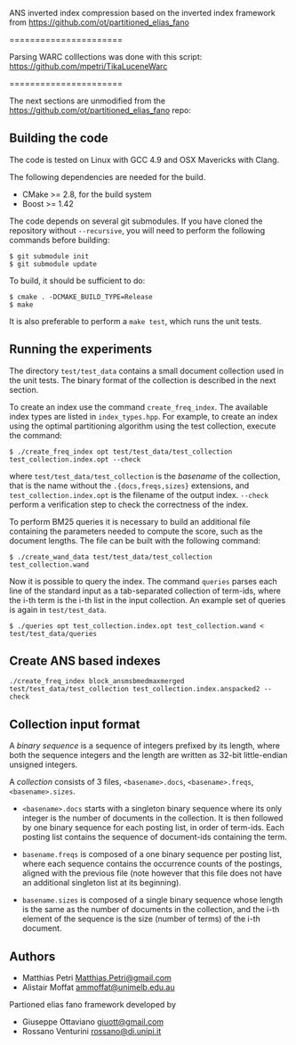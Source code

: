 ANS inverted index compression based on the inverted index framework from https://github.com/ot/partitioned_elias_fano 

======================

Parsing WARC colllections was done with this script: https://github.com/mpetri/TikaLuceneWarc


======================

The next sections are unmodified from the https://github.com/ot/partitioned_elias_fano repo:

Building the code
-----------------

The code is tested on Linux with GCC 4.9 and OSX Mavericks with Clang.

The following dependencies are needed for the build.

* CMake >= 2.8, for the build system
* Boost >= 1.42

The code depends on several git submodules. If you have cloned the repository
without `--recursive`, you will need to perform the following commands before
building:

    $ git submodule init
    $ git submodule update

To build, it should be sufficient to do:

    $ cmake . -DCMAKE_BUILD_TYPE=Release
    $ make

It is also preferable to perform a `make test`, which runs the unit tests.


Running the experiments
-----------------------

The directory `test/test_data` contains a small document collection used in the
unit tests. The binary format of the collection is described in the next
section.

To create an index use the command `create_freq_index`. The available index
types are listed in `index_types.hpp`. For example, to create an index using the
optimal partitioning algorithm using the test collection, execute the command:

    $ ./create_freq_index opt test/test_data/test_collection test_collection.index.opt --check

where `test/test_data/test_collection` is the _basename_ of the collection, that
is the name without the `.{docs,freqs,sizes}` extensions, and
`test_collection.index.opt` is the filename of the output index. `--check`
perform a verification step to check the correctness of the index.

To perform BM25 queries it is necessary to build an additional file containing
the parameters needed to compute the score, such as the document lengths. The
file can be built with the following command:

    $ ./create_wand_data test/test_data/test_collection test_collection.wand

Now it is possible to query the index. The command `queries` parses each line of
the standard input as a tab-separated collection of term-ids, where the i-th
term is the i-th list in the input collection. An example set of queries is
again in `test/test_data`.

    $ ./queries opt test_collection.index.opt test_collection.wand < test/test_data/queries


Create ANS based indexes
--------------------------

```
./create_freq_index block_ansmsbmedmaxmerged test/test_data/test_collection test_collection.index.anspacked2 --check
```

Collection input format
-----------------------

A _binary sequence_ is a sequence of integers prefixed by its length, where both
the sequence integers and the length are written as 32-bit little-endian
unsigned integers.

A _collection_ consists of 3 files, `<basename>.docs`, `<basename>.freqs`,
`<basename>.sizes`.

* `<basename>.docs` starts with a singleton binary sequence where its only
  integer is the number of documents in the collection. It is then followed by
  one binary sequence for each posting list, in order of term-ids. Each posting
  list contains the sequence of document-ids containing the term.

* `basename.freqs` is composed of a one binary sequence per posting list, where
  each sequence contains the occurrence counts of the postings, aligned with the
  previous file (note however that this file does not have an additional
  singleton list at its beginning).

* `basename.sizes` is composed of a single binary sequence whose length is the
  same as the number of documents in the collection, and the i-th element of the
  sequence is the size (number of terms) of the i-th document.


Authors
-------

* Matthias Petri <Matthias.Petri@gmail.com>
* Alistair Moffat <ammoffat@unimelb.edu.au>


Partioned elias fano framework developed by

* Giuseppe Ottaviano <giuott@gmail.com>
* Rossano Venturini <rossano@di.unipi.it>

